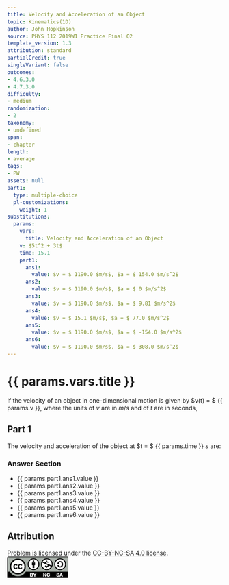 ```yaml
---
title: Velocity and Acceleration of an Object
topic: Kinematics(1D)
author: John Hopkinson
source: PHYS 112 2019W1 Practice Final Q2
template_version: 1.3
attribution: standard
partialCredit: true
singleVariant: false
outcomes:
- 4.6.3.0
- 4.7.3.0
difficulty:
- medium
randomization:
- 2
taxonomy:
- undefined
span:
- chapter
length:
- average
tags:
- PW
assets: null
part1:
  type: multiple-choice
  pl-customizations:
    weight: 1
substitutions:
  params:
    vars:
      title: Velocity and Acceleration of an Object
    v: $5t^2 + 3t$
    time: 15.1
    part1:
      ans1:
        value: $v = $ 1190.0 $m/s$, $a = $ 154.0 $m/s^2$
      ans2:
        value: $v = $ 1190.0 $m/s$, $a = $ 0 $m/s^2$
      ans3:
        value: $v = $ 1190.0 $m/s$, $a = $ 9.81 $m/s^2$
      ans4:
        value: $v = $ 15.1 $m/s$, $a = $ 77.0 $m/s^2$
      ans5:
        value: $v = $ 1190.0 $m/s$, $a = $ -154.0 $m/s^2$
      ans6:
        value: $v = $ 1190.0 $m/s$, $a = $ 308.0 $m/s^2$
---
```

# {{ params.vars.title }}
If the velocity of an object in one-dimensional motion is given by $v(t) = $ {{ params.v }}, where the units of $v$ are in $m/s$ and of $t$ are in seconds,

## Part 1

The velocity and acceleration of the object at $t = $ {{ params.time }} $s$ are:

### Answer Section

- {{ params.part1.ans1.value }}
- {{ params.part1.ans2.value }}
- {{ params.part1.ans3.value }}
- {{ params.part1.ans4.value }}
- {{ params.part1.ans5.value }}
- {{ params.part1.ans6.value }}

## Attribution

Problem is licensed under the [CC-BY-NC-SA 4.0 license](https://creativecommons.org/licenses/by-nc-sa/4.0/).<br> ![The Creative Commons 4.0 license requiring attribution-BY, non-commercial-NC, and share-alike-SA license.](https://raw.githubusercontent.com/firasm/bits/master/by-nc-sa.png)